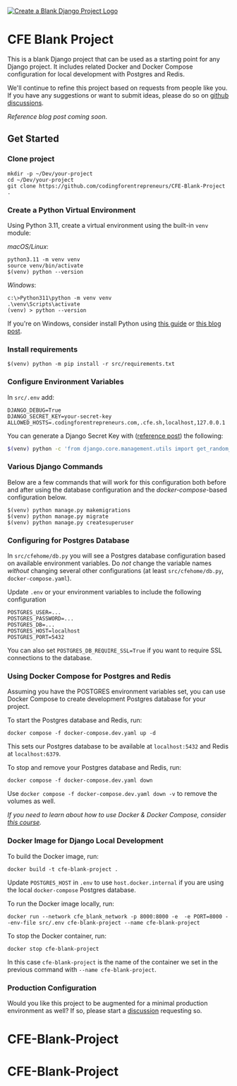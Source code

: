 [![Create a Blank Django Project Logo](https://cfe2-static.s3-us-west-2.amazonaws.com/media/cfe-blog/create-a-blank-django-project/BlankDjangoProject.jpg)](https://www.codingforentrepreneurs.com/blog/create-a-blank-django-project/)

# CFE Blank Project

This is a blank Django project that can be used as a starting point for any Django project. It includes related Docker and Docker Compose configuration for local development with Postgres and Redis.

We'll continue to refine this project based on requests from people like you. If you have any suggestions or want to submit ideas, please do so on [github discussions](https://github.com/codingforentrepreneurs/CFE-Blank-Project/discussions).

_Reference blog post coming soon_.

## Get Started


### Clone project
```
mkdir -p ~/Dev/your-project
cd ~/Dev/your-project
git clone https://github.com/codingforentrepreneurs/CFE-Blank-Project .
```

### Create a Python Virtual Environment
Using Python 3.11, create a virtual environment using the built-in `venv` module:

_macOS/Linux_:
```
python3.11 -m venv venv
source venv/bin/activate
$(venv) python --version
```

_Windows_:
```
c:\>Python311\python -m venv venv
.\venv\Scripts\activate
(venv) > python --version
```
If you're on Windows, consider install Python using [this guide](https://www.codingforentrepreneurs.com/guides/install-python-on-windows/) or [this blog post](https://www.codingforentrepreneurs.com/blog/install-python-django-on-windows/).


### Install requirements
```
$(venv) python -m pip install -r src/requirements.txt
```


### Configure Environment Variables

In `src/.env` add:
```
DJANGO_DEBUG=True
DJANGO_SECRET_KEY=your-secret-key
ALLOWED_HOSTS=.codingforentrepreneurs.com,.cfe.sh,localhost,127.0.0.1
```

You can generate a Django Secret Key with ([reference post](https://www.codingforentrepreneurs.com/blog/create-a-one-off-django-secret-key/)) the following:

```bash
$(venv) python -c 'from django.core.management.utils import get_random_secret_key; print(get_random_secret_key())'
```

### Various Django Commands

Below are a few commands that will work for this configuration both before and after using the database configuration and the _docker-compose_-based configuration below.
```
$(venv) python manage.py makemigrations
$(venv) python manage.py migrate
$(venv) python manage.py createsuperuser
```


### Configuring for Postgres Database

In `src/cfehome/db.py` you will see a Postgres database configuration based on available environment variables. Do _not_ change the variable names _without_ changing several other configurations (at least `src/cfehome/db.py`, `docker-compose.yaml`).

Update `.env` or your environment variables to include the following configuration
```
POSTGRES_USER=...
POSTGRES_PASSWORD=...
POSTGRES_DB=...
POSTGRES_HOST=localhost
POSTGRES_PORT=5432
```
You can also set `POSTGRES_DB_REQUIRE_SSL=True` if you want to require SSL connections to the database.


### Using Docker Compose for Postgres and Redis
Assuming you have the POSTGRES environment variables set, you can use Docker Compose to create development Postgres database for your project. 

To start the Postgres database and Redis, run:
```
docker compose -f docker-compose.dev.yaml up -d
```
This sets our Postgres database to be available at `localhost:5432` and Redis at `localhost:6379`.

To stop and remove your Postgres database and Redis, run:
```
docker compose -f docker-compose.dev.yaml down
```
Use `docker compose -f docker-compose.dev.yaml down -v` to remove the volumes as well.

_If you need to learn about how to use Docker & Docker Compose, consider [this course](https://www.codingforentrepreneurs.com/courses/docker-and-docker-compose/)._


### Docker Image for Django Local Development

To build the Docker image, run:
```
docker build -t cfe-blank-project .
```

Update `POSTGRES_HOST` in `.env` to use `host.docker.internal` if you are using the local `docker-compose` Postgres database.

To run the Docker image locally, run:
```
docker run --network cfe_blank_network -p 8000:8000 -e  -e PORT=8000 --env-file src/.env cfe-blank-project --name cfe-blank-project 
```

To stop the Docker container, run:
```
docker stop cfe-blank-project
```
In this case `cfe-blank-project` is the name of the container we set in the previous command with `--name cfe-blank-project`.



### Production Configuration
Would you like this project to be augmented for a minimal production environment as well? If so, please start a [discussion](https://github.com/codingforentrepreneurs/CFE-Blank-Project/discussions) requesting so.
# CFE-Blank-Project
# CFE-Blank-Project
